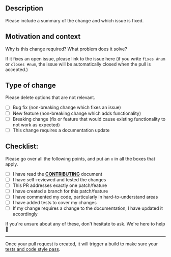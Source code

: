 ## Description

Please include a summary of the change and which issue is fixed.

## Motivation and context

Why is this change required? What problem does it solve?

If it fixes an open issue, please link to the issue here (if you write `fixes #num` or `closes #num`, the issue will be automatically closed when the pull is accepted.)

## Type of change

Please delete options that are not relevant.

- [ ] Bug fix (non-breaking change which fixes an issue)
- [ ] New feature (non-breaking change which adds functionality)
- [ ] Breaking change (fix or feature that would cause existing functionality to not work as expected)
- [ ] This change requires a documentation update

## Checklist:

Please go over all the following points, and put an `x` in all the boxes that apply.

- [ ] I have read the **[CONTRIBUTING](CONTRIBUTING.md)** document
- [ ] I have self-reviewed and tested the changes
- [ ] This PR addresses exactly one patch/feature
- [ ] I have created a branch for this patch/feature
- [ ] I have commented my code, particularly in hard-to-understand areas
- [ ] I have added tests to cover my changes
- [ ] If my change requires a change to the documentation, I have updated it accordingly

If you're unsure about any of these, don't hesitate to ask. We're here to help 🤝

<hr>

Once your pull request is created, it will trigger a build to make sure your [tests and code style pass](https://help.github.com/articles/about-required-status-checks/).
